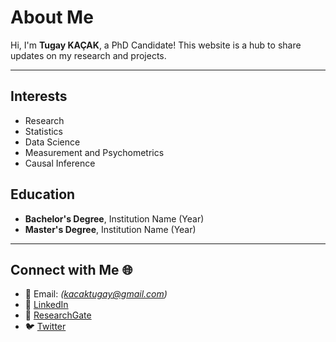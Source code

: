 # About Me

Hi, I'm **Tugay KAÇAK**, a PhD Candidate! This website is a hub to share updates on my research and projects.

---

## Interests
- Research
- Statistics
- Data Science
- Measurement and Psychometrics
- Causal Inference

## Education
- **Bachelor's Degree**, Institution Name (Year)
- **Master's Degree**, Institution Name (Year)

---

## Connect with Me 🌐
- 📧 Email: _(kacaktugay@gmail.com)_  
- 🔗 [LinkedIn](https://www.linkedin.com/in/tugay-kacak-7265921b2/)  
- 🔬 [ResearchGate](https://www.researchgate.net/profile/Tugay-Kacak-2)  
- 🐦 [Twitter](https://twitter.com/yourusername)  
